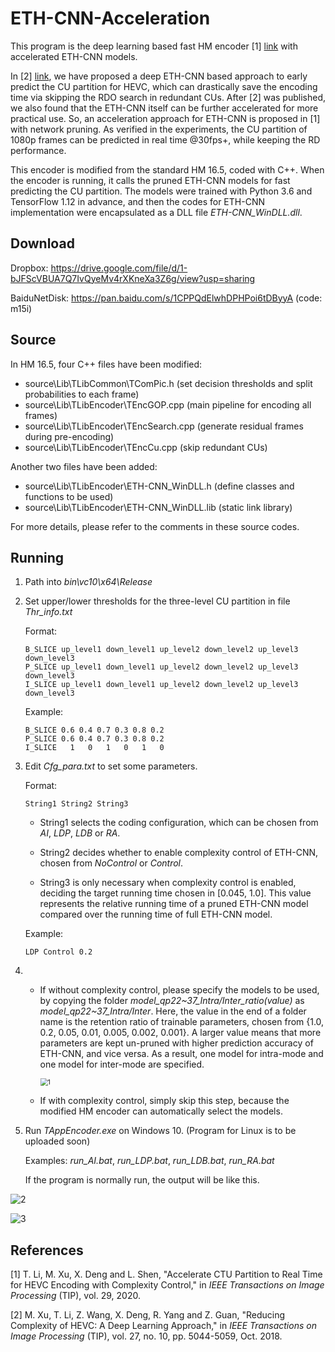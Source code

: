# ETH-CNN-Acceleration

This program is the deep learning based fast HM encoder [1] [link](https://ieeexplore.ieee.org/abstract/document/9126122) with accelerated ETH-CNN models.

In [2] [link](https://ieeexplore.ieee.org/abstract/document/8384310), we have proposed a deep ETH-CNN based approach to early predict the CU partition for HEVC, which can drastically save the encoding time via skipping the RDO search in redundant CUs. After [2] was published, we also found that the ETH-CNN itself can be further accelerated for more practical use. So, an acceleration approach for ETH-CNN is proposed in [1] with network pruning. As verified in the experiments, the CU partition of 1080p frames can be predicted in real time @30fps+, while keeping the RD performance.

This encoder is modified from the standard HM 16.5, coded with C++. When the encoder is running, it calls the pruned ETH-CNN models for fast predicting the CU partition. The models were trained with Python 3.6 and TensorFlow 1.12 in advance, and then the codes for ETH-CNN implementation were encapsulated as a DLL file *ETH-CNN_WinDLL.dll*.

## Download

Dropbox: https://drive.google.com/file/d/1-bJFScVBUA7Q7IvQyeMv4rXKneXa3Z6g/view?usp=sharing

BaiduNetDisk: https://pan.baidu.com/s/1CPPQdElwhDPHPoi6tDByyA (code: m15i)

## Source

In HM 16.5, four C++ files have been modified:

- source\Lib\TLibCommon\TComPic.h  (set decision thresholds and split probabilities to each frame)
- source\Lib\TLibEncoder\TEncGOP.cpp  (main pipeline for encoding all frames)
- source\Lib\TLibEncoder\TEncSearch.cpp  (generate residual frames during pre-encoding)
- source\Lib\TLibEncoder\TEncCu.cpp  (skip redundant CUs)

Another two files have been added:

- source\Lib\TLibEncoder\ETH-CNN_WinDLL.h  (define classes and functions to be used)
- source\Lib\TLibEncoder\ETH-CNN_WinDLL.lib  (static link library)

For more details, please refer to the comments in these source codes.

## Running

1. Path into *bin\vc10\x64\Release*

2. Set upper/lower thresholds for the three-level CU partition in file *Thr_info.txt*
  
	Format: 
  
	```
    B_SLICE up_level1 down_level1 up_level2 down_level2 up_level3 down_level3
    P_SLICE up_level1 down_level1 up_level2 down_level2 up_level3 down_level3
    I_SLICE up_level1 down_level1 up_level2 down_level2 up_level3 down_level3
   ```

    Example: 
   
    ```
    B_SLICE 0.6 0.4 0.7 0.3 0.8 0.2
    P_SLICE 0.6 0.4 0.7 0.3 0.8 0.2
    I_SLICE   1   0   1   0   1   0
    ```

3. Edit *Cfg_para.txt* to set some parameters. 

	Format:
	
    ```
	String1 String2 String3
    ```

	- String1 selects the coding configuration, which can be chosen from *AI*, *LDP*, *LDB* or *RA*.
	
	- String2 decides whether to enable complexity control of ETH-CNN, chosen from *NoControl* or *Control*.
	
	- String3 is only necessary when complexity control is enabled, deciding the target running time chosen in [0.045, 1.0]. This value represents the relative running time of a pruned ETH-CNN model compared over the running time of full ETH-CNN model.
	
	Example:
	
	```
	LDP Control 0.2
	```

4. - If without complexity control, please specify the models to be used, by copying the folder *model_qp22~37_Intra/Inter_ratio(value)* as *model_qp22~37_Intra/Inter*. Here, the value in the end of a folder name is the retention ratio of trainable parameters, chosen from {1.0, 0.2, 0.05, 0.01, 0.005, 0.002, 0.001}. A larger value means that more parameters are kept un-pruned with higher prediction accuracy of ETH-CNN, and vice versa. As a result, one model for intra-mode and one model for inter-mode are specified. 

     <img src="1.png" alt="1" style="zoom:75%;" />

   - If with complexity control, simply skip this step, because the modified HM encoder can automatically select the models.

5. Run *TAppEncoder.exe* on Windows 10. (Program for Linux is to be uploaded soon)

   Examples: *run_AI.bat*, *run_LDP.bat*, *run_LDB.bat*, *run_RA.bat*

   If the program is normally run, the output will be like this.

![2](2.png)

![3](3.png)


## References

[1] T. Li, M. Xu, X. Deng and L. Shen, "Accelerate CTU Partition to Real Time for HEVC Encoding with Complexity Control," in *IEEE Transactions on Image Processing* (TIP), vol. 29, 2020.

[2] M. Xu, T. Li, Z. Wang, X. Deng, R. Yang and Z. Guan, "Reducing Complexity of HEVC: A Deep Learning Approach," in *IEEE Transactions on Image Processing* (TIP), vol. 27, no. 10, pp. 5044-5059, Oct. 2018.
